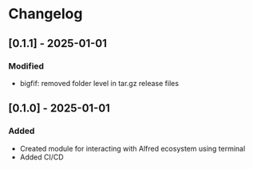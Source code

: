 # Changelog

## [0.1.1] - 2025-01-01

### Modified
- bigfif: removed folder level in tar.gz release files

## [0.1.0] - 2025-01-01

### Added
- Created module for interacting with Alfred ecosystem using terminal
- Added CI/CD 
